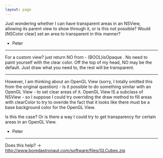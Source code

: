 ```yaml
---
layout: page
---
```


Just wondering whether I can have transparent areas in an NSView, allowing its parent view to show through it, or is this not possible? Would [NSColor clear] set an area to transparent in this manner?

- Peter

----

For a custom view? just return NO from      - (BOOL)isOpaque . No need to paint yourself with the clear color. Off the top of my head, NO may be the default. Just draw what you need to, the rest will be transparent.

----

However, I am thinking about an OpenGL View (sorry, I totally omitted this from the original question) - Is it possible to do something similar with an OpenGL View - to set clear areas of it. OpenGL View IS a subclass of NSView - so I suppose I could try overriding the  draw method to fill areas with clearColor to try to overide the fact that it looks like there must be a base background color for the OpenGL View.

Is this the case? Or is there a way I could try to get transparency for certain areas in an OpenGL View.

 - Peter

----

Does this help? -> http://www.boredastronaut.com/software/files/GLCubes.zip
